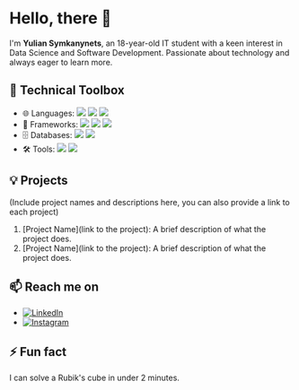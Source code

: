 # Hello, there 👋 

I'm **Yulian Symkanynets**, an 18-year-old IT student with a keen interest in Data Science and Software Development. Passionate about technology and always eager to learn more. 

## 🧰 Technical Toolbox
- 🌐 Languages: ![](https://img.shields.io/badge/Java-red?style=for-the-badge&logo=java&logoColor=white) ![](https://img.shields.io/badge/C++-blue?style=for-the-badge&logo=cplusplus&logoColor=white) ![](https://img.shields.io/badge/TypeScript-3178C6?style=for-the-badge&logo=typescript&logoColor=white)
- 🔧 Frameworks: ![](https://img.shields.io/badge/Spring_Boot-F2F4F9?style=for-the-badge&logo=springboot) ![](https://img.shields.io/badge/NestJS-E0234E?style=for-the-badge&logo=nestjs&logoColor=white) ![](https://img.shields.io/badge/ReactJS-61DAFB?style=for-the-badge&logo=react&logoColor=white)
- 🗄️ Databases: ![](https://img.shields.io/badge/PostgreSQL-4169E1?style=for-the-badge&logo=postgresql&logoColor=white) ![](https://img.shields.io/badge/MySQL-00000F?style=for-the-badge&logo=mysql&logoColor=white)
- 🛠️ Tools: ![](https://img.shields.io/badge/Git-F05032?style=for-the-badge&logo=git&logoColor=white) ![](https://img.shields.io/badge/IntelliJ_IDEA-000000.svg?style=for-the-badge&logo=intellij-idea&logoColor=white)

## 💡 Projects
(Include project names and descriptions here, you can also provide a link to each project)

1. [Project Name](link to the project): A brief description of what the project does.
2. [Project Name](link to the project): A brief description of what the project does.

## 📫 Reach me on
- [![LinkedIn](https://img.shields.io/badge/LinkedIn-0077B5?style=for-the-badge&logo=linkedin&logoColor=white)](https://www.linkedin.com/in/yulian-symkanynets-a78797180/)
- [![Instagram](https://img.shields.io/badge/Instagram-E4405F?style=for-the-badge&logo=instagram&logoColor=white)](https://www.instagram.com/jyl_sym/)

## ⚡ Fun fact
I can solve a Rubik's cube in under 2 minutes.
